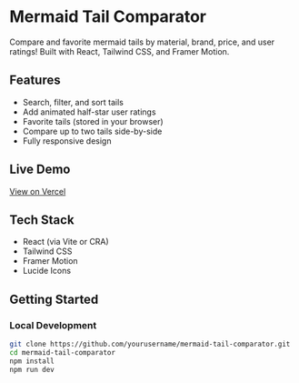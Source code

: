 # Mermaid Tail Comparator

Compare and favorite mermaid tails by material, brand, price, and user ratings! Built with React, Tailwind CSS, and Framer Motion.

## Features

- Search, filter, and sort tails
- Add animated half-star user ratings
- Favorite tails (stored in your browser)
- Compare up to two tails side-by-side
- Fully responsive design

## Live Demo

[View on Vercel](https://your-project-name.vercel.app)

## Tech Stack

- React (via Vite or CRA)
- Tailwind CSS
- Framer Motion
- Lucide Icons

## Getting Started

### Local Development

```bash
git clone https://github.com/yourusername/mermaid-tail-comparator.git
cd mermaid-tail-comparator
npm install
npm run dev
